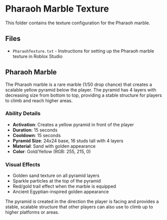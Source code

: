 # Pharaoh Marble Texture

This folder contains the texture configuration for the Pharaoh marble.

## Files

- `PharaohTexture.txt` - Instructions for setting up the Pharaoh marble texture in Roblox Studio

## Pharaoh Marble

The Pharaoh marble is a rare marble (1/50 drop chance) that creates a scalable yellow pyramid below the player. The pyramid has 4 layers with decreasing size from bottom to top, providing a stable structure for players to climb and reach higher areas.

### Ability Details

- **Activation**: Creates a yellow pyramid in front of the player
- **Duration**: 15 seconds
- **Cooldown**: 15 seconds
- **Pyramid Size**: 24x24 base, 16 studs tall with 4 layers
- **Material**: Sand with golden appearance
- **Color**: Gold/Yellow (RGB: 255, 215, 0)

### Visual Effects

- Golden sand texture on all pyramid layers
- Sparkle particles at the top of the pyramid
- Red/gold trail effect when the marble is equipped
- Ancient Egyptian-inspired golden appearance

The pyramid is created in the direction the player is facing and provides a stable, scalable structure that other players can also use to climb up to higher platforms or areas.
